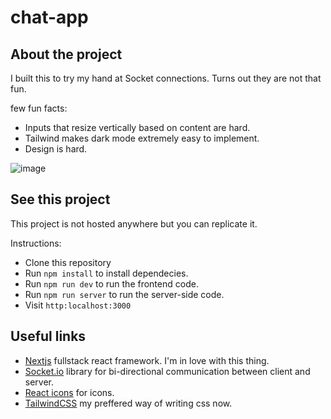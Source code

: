 # chat-app
## About the project
I built this to try my hand at Socket connections. Turns out they are not that fun.

few fun facts:
* Inputs that resize vertically based on content are hard.
* Tailwind makes dark mode extremely easy to implement.
* Design is hard.

![image](https://user-images.githubusercontent.com/68573622/173167304-2995afd9-89f7-4308-8d19-ae38ffd0fd1c.png)

## See this project
This project is not hosted anywhere but you can replicate it. 
 
 Instructions: 
 * Clone this repository
 * Run ```npm install``` to install dependecies.
 * Run ```npm run dev``` to run the frontend code.
 * Run ```npm run server``` to run the server-side code.
 * Visit ```http:localhost:3000```

## Useful links
* [Nextjs](https://nextjs.org) fullstack react framework. I'm in love with this thing.
* [Socket.io](https://socket.io) library for bi-directional communication between client and server.
* [React icons](https://react-icons.github.io/react-icons) for icons.
* [TailwindCSS](https://tailwindcss.com) my preffered way of writing css now.

